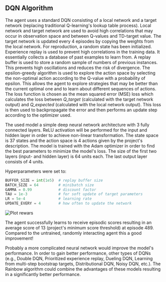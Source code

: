## DQN Algorithm 

The agent uses a standard DQN consisting of a local network and a target network (replacing traditional Q-learning's lookup table process). Local network and target network are used to avoid high correlations that may occur in observation space and between Q-values and TD-target value. The target network is updated every 4 episodes by copying the weights from the local network. For reproduction, a random state has been initialized. Experience replay is used to prevent high correlations in the training data. It essentially collects a database of past examples to learn from. A replay buffer is used to store a random sample of numbers of previous instances. This prevents high oscillations and reduces the risk of divergence. The epsilon-greedy algorithm is used to explore the action space by selecting the non-optimal action according to the Q-value with a probability of epsilon. This allows the agent to explore strategies that may be better than the current optimal one and to learn about different sequences of actions. The loss function is chosen as the mean squared error (MSE) loss which calculates the loss between *Q_target* (calculated with the target network output) and *Q_expected* (calculated with the local network output). This loss is then used to backpropagate the error and then performs an update step according to the optimizer used.

The used model a simple deep neural network architecture with 3 fully connected layers. ReLU activation will be performed for the input and hidden layer in order to achieve non-linear transformation. The state space is 37 states and the action space is 4 actions given by the project's description. The model is trained with the Adam optimizer in order to find the best parameters to minimize the model's loss. The size of the first two layers (input- and hidden layer) is 64 units each. The last output layer consists of 4 units. 


Hyperparameters were set to:
```python
BUFFER_SIZE = int(1e5)  # replay buffer size
BATCH_SIZE = 64         # minibatch size
GAMMA = 0.99            # discount factor
TAU = 1e-3              # for soft update of target parameters
LR = 5e-4               # learning rate 
UPDATE_EVERY = 4        # how often to update the network
```

![Plot rewars](https://github.com/d-kleine/Udacity_DRLND/blob/main/Project1_Unity-CollectingBananas/plot_rewards.png)

The agent successfully learns to receive episodic scores resulting in an average score of 13 (project's minimum score threshold) at episode 489. Compared to the untrained, randomly interacting agent this a good improvement!

Probably a more complicated neural network would improve the model's performance. In order to gain better performance, other types of DQNs (e.g., Double DQN, Prioritized experience replay, Dueling DQN, Learning from multi-step bootstrap targets, Distributional DQN, Noisy DQN, etc.). The Rainbow algorithm could combine the advantages of these models resulting in a significantly better performance.
